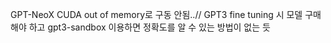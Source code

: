 GPT-NeoX CUDA out of memory로 구동 안됨..//
GPT3 fine tuning 시 모델 구매해야 하고 gpt3-sandbox 이용하면 정확도를 알 수 있는 방법이 없는 듯
